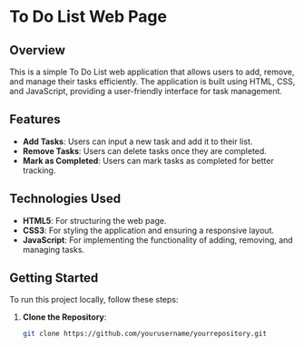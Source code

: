 # To Do List Web Page

## Overview
This is a simple To Do List web application that allows users to add, remove, and manage their tasks efficiently. The application is built using HTML, CSS, and JavaScript, providing a user-friendly interface for task management.

## Features
- **Add Tasks**: Users can input a new task and add it to their list.
- **Remove Tasks**: Users can delete tasks once they are completed.
- **Mark as Completed**: Users can mark tasks as completed for better tracking.

## Technologies Used
- **HTML5**: For structuring the web page.
- **CSS3**: For styling the application and ensuring a responsive layout.
- **JavaScript**: For implementing the functionality of adding, removing, and managing tasks.

## Getting Started
To run this project locally, follow these steps:

1. **Clone the Repository**:
   ```bash
   git clone https://github.com/yourusername/yourrepository.git
